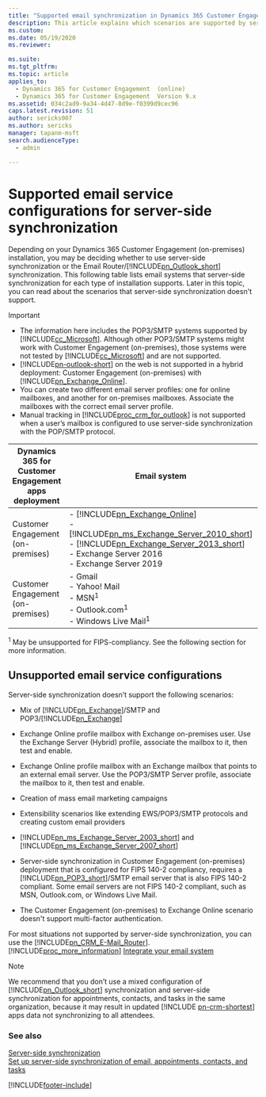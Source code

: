 ```yaml
---
title: "Supported email synchronization in Dynamics 365 Customer Engagement (on-premises)"
description: This article explains which scenarios are supported by server-side synchronization.
ms.custom: 
ms.date: 05/19/2020
ms.reviewer: 

ms.suite: 
ms.tgt_pltfrm: 
ms.topic: article
applies_to: 
  - Dynamics 365 for Customer Engagement  (online)
  - Dynamics 365 for Customer Engagement  Version 9.x
ms.assetid: 034c2ad9-9a34-4d47-8d9e-f0399d9cec96
caps.latest.revision: 51
author: sericks007
ms.author: sericks
manager: tapanm-msft
search.audienceType: 
  - admin

---
```

# Supported email service configurations for server-side synchronization

Depending on your Dynamics 365 Customer Engagement (on-premises) installation, you may be deciding whether to use server-side synchronization or the Email Router/[!INCLUDE[pn_Outlook_short](../includes/pn-outlook-short.md)] synchronization. This following table lists email systems that server-side synchronization for each type of installation supports. Later in this topic, you can read about the scenarios that server-side synchronization doesn't support.  
  
> [!IMPORTANT]
> - The information here includes the POP3/SMTP systems supported by [!INCLUDE[cc_Microsoft](../includes/cc-microsoft.md)]. Although other POP3/SMTP systems might work with Customer Engagement (on-premises), those systems were not tested by [!INCLUDE[cc_Microsoft](../includes/cc-microsoft.md)] and are not supported.  
> - [!INCLUDE[pn-outlook-short](../includes/pn-outlook-short.md)] on the web is not supported in a hybrid deployment: Customer Engagement (on-premises) with [!INCLUDE[pn_Exchange_Online](../includes/pn-exchange-online.md)].  
> - You can create two different email server profiles: one for online mailboxes, and another for on-premises mailboxes. Associate the mailboxes with the correct email server profile.  
> - Manual tracking in [!INCLUDE[proc_crm_for_outlook](../includes/proc-crm-for-outlook.md)] is not supported when a user’s mailbox is configured to use server-side synchronization with the POP/SMTP protocol.  
  

| Dynamics 365 for Customer Engagement apps deployment |  Email system  | Email synchronization | Appointments, contacts, and tasks synchronization |  Protocol  
|---------|------|----------|-----------|------------|  
| Customer Engagement (on-premises) |  - [!INCLUDE[pn_Exchange_Online](../includes/pn-exchange-online.md)]<br />- [!INCLUDE[pn_ms_Exchange_Server_2010_short](../includes/pn-ms-exchange-server-2010-short.md)]<br />- [!INCLUDE[pn_Exchange_Server_2013_short](../includes/pn-exchange-server-2013-short.md)]<br />- Exchange Server 2016 <br /> - Exchange Server 2019  |  Yes  |  Yes  | [!INCLUDE[pn_Exchange_Web_Services](../includes/pn-exchange-web-services.md)] | 
| Customer Engagement (on-premises) | - Gmail<br />- Yahoo! Mail<br />- MSN<sup>1</sup><br />- Outlook.com<sup>1</sup><br />- Windows Live Mail<sup>1</sup>   |  Yes |  No  | POP3/SMTP<br/>IMAP/SMTP  |
  
 <sup>1</sup> May be unsupported for FIPS-compliancy. See the following section for more information.  
  
## Unsupported email service configurations  
 Server-side synchronization doesn’t support the following scenarios:  
  
- Mix of [!INCLUDE[pn_Exchange](../includes/pn-exchange.md)]/SMTP and POP3/[!INCLUDE[pn_Exchange](../includes/pn-exchange.md)]  

- Exchange Online profile mailbox with Exchange on-premises user. Use the Exchange Server (Hybrid) profile, associate the mailbox to it, then test and enable.
  
- Exchange Online profile mailbox with an Exchange mailbox that points to an external email server. Use the POP3/SMTP Server profile, associate the mailbox to it, then test and enable.

- Creation of mass email marketing campaigns  
  
- Extensibility scenarios like extending EWS/POP3/SMTP protocols and creating custom email providers  
  
- [!INCLUDE[pn_ms_Exchange_Server_2003_short](../includes/pn-ms-exchange-server-2003-short.md)] and [!INCLUDE[pn_ms_Exchange_Server_2007_short](../includes/pn-ms-exchange-server-2007-short.md)]  
  
- Server-side synchronization in Customer Engagement (on-premises) deployment that is configured for FIPS 140-2 compliancy, requires a [!INCLUDE[pn_POP3_short](../includes/pn-pop3-short.md)]/SMTP email server that is also FIPS 140-2 compliant. Some email servers are not FIPS 140-2 compliant, such as MSN, Outlook.com, or Windows Live Mail.  

- The Customer Engagement (on-premises) to Exchange Online scenario doesn't support multi-factor authentication.
  
For most situations not supported by server-side synchronization, you can use the [!INCLUDE[pn_CRM_E-Mail_Router](../includes/pn-crm-e-mail-router.md)]. [!INCLUDE[proc_more_information](../includes/proc-more-information.md)] [Integrate your email system](../admin/integrate-synchronize-your-email-system.md)  
  
> [!NOTE]
>  We recommend that you don’t use a mixed configuration of [!INCLUDE[pn_Outlook_short](../includes/pn-outlook-short.md)] synchronization and server-side synchronization for appointments, contacts, and tasks in the same organization, because it may result in updated [!INCLUDE [pn-crm-shortest](../includes/pn-crm-shortest.md)] apps data not synchronizing to all attendees.  
  
### See also  
 [Server-side synchronization](../admin/server-side-synchronization.md)   
 [Set up server-side synchronization of email, appointments, contacts, and tasks](../admin/set-up-server-side-synchronization-of-email-appointments-contacts-and-tasks.md)


[!INCLUDE[footer-include](../../../includes/footer-banner.md)]
